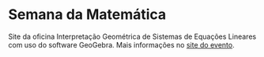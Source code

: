 # Semana da Matemática

Site da oficina Interpretação Geométrica de Sistemas de Equações Lineares com uso do software GeoGebra. Mais informações no [site do evento](http://hto.ifsp.edu.br/portal/index.php/98-institucional/coord-licenciatura-matematica/826-semana-da-educacao-matematica-inscricoes-prorrogadas-ate-30-de-abril).
